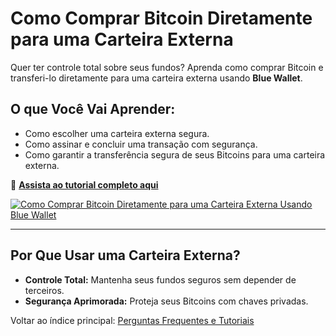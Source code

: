 # Como Comprar Bitcoin Diretamente para uma Carteira Externa

Quer ter controle total sobre seus fundos? Aprenda como comprar Bitcoin e transferi-lo diretamente para uma carteira externa usando **Blue Wallet**.  

## **O que Você Vai Aprender:**
- Como escolher uma carteira externa segura.  
- Como assinar e concluir uma transação com segurança.  
- Como garantir a transferência segura de seus Bitcoins para uma carteira externa.  

🔗 **[Assista ao tutorial completo aqui](https://www.youtube.com/watch?v=d3STuVfFWfQ)**  

[![Como Comprar Bitcoin Diretamente para uma Carteira Externa Usando Blue Wallet](https://img.youtube.com/vi/d3STuVfFWfQ/0.jpg)](https://www.youtube.com/watch?v=d3STuVfFWfQ)  

---

## **Por Que Usar uma Carteira Externa?**
- **Controle Total:** Mantenha seus fundos seguros sem depender de terceiros.  
- **Segurança Aprimorada:** Proteja seus Bitcoins com chaves privadas.  

Voltar ao índice principal: [Perguntas Frequentes e Tutoriais](/faq/tutorials)
